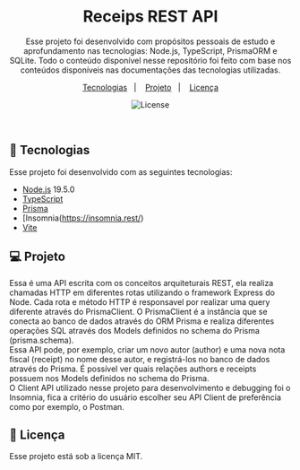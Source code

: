 <h1 align="center"> Receips REST API </h1>

<p align="center">
Esse projeto foi desenvolvido com propósitos pessoais de estudo e aprofundamento nas tecnologias: Node.js, TypeScript, PrismaORM e SQLite.
Todo o conteúdo disponível nesse repositório foi feito com base nos conteúdos disponíveis nas documentações das tecnologias utilizadas.
</p>

<p align="center">
  <a href="#-tecnologias">Tecnologias</a>&nbsp;&nbsp;&nbsp;|&nbsp;&nbsp;&nbsp;
  <a href="#-projeto">Projeto</a>&nbsp;&nbsp;&nbsp;|&nbsp;&nbsp;&nbsp;
  <a href="#memo-licença">Licença</a>
</p>

<p align="center">
  <img alt="License" src="https://img.shields.io/static/v1?label=license&message=MIT&color=49AA26&labelColor=000000">
</p>

<br>

## 🚀 Tecnologias

Esse projeto foi desenvolvido com as seguintes tecnologias:

- [Node.js](https://nodejs.org/en/) 19.5.0
- [TypeScript](https://www.typescriptlang.org/)
- [Prisma](https://www.prisma.io/)
- [Insomnia(https://insomnia.rest/)
- [Vite](https://vitejs.dev/)

## 💻 Projeto

Essa é uma API escrita com os conceitos arquiteturais REST, ela realiza chamadas HTTP em diferentes rotas utilizando o framework Express do Node. Cada rota e método
HTTP é responsavel por realizar uma query diferente através do PrismaClient. O PrismaClient é a instância que se conecta ao banco de dados através do ORM Prisma e
realiza diferentes operações SQL através dos Models definidos no schema do Prisma (prisma.schema). <br>
Essa API pode, por exemplo, criar um novo autor (author) e uma nova nota fiscal (receipt) no nome desse autor, e registrá-los no banco de dados através do Prisma.
É possível ver quais relações authors e receipts possuem nos Models definidos no schema do Prisma. <br>
O Client API utilizado nesse projeto para desenvolvimento e debugging foi o Insomnia, fica a critério do usuário escolher seu API Client de preferência como por exemplo,
o Postman.

## :memo: Licença

Esse projeto está sob a licença MIT.
